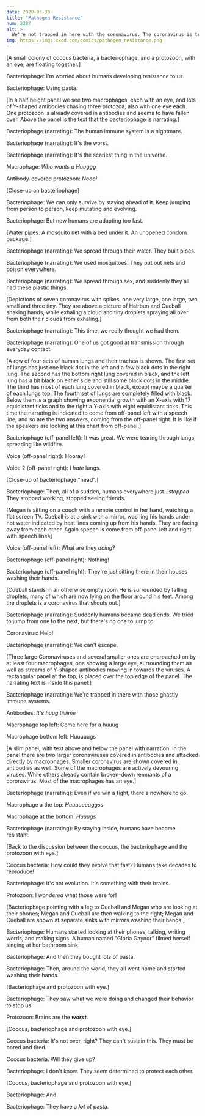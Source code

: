 ```yaml
---
date: 2020-03-30
title: "Pathogen Resistance"
num: 2287
alt: >-
  We're not trapped in here with the coronavirus. The coronavirus is trapped in here with us.
img: https://imgs.xkcd.com/comics/pathogen_resistance.png
---
```

[A small colony of coccus bacteria, a bacteriophage, and a protozoon, with an eye, are floating together.]

Bacteriophage: I'm worried about humans developing resistance to us.

Bacteriophage: Using pasta.

[In a half height panel we see two macrophages, each with an eye, and lots of Y-shaped antibodies chasing three protozoa, also with one eye each. One protozoon is already covered in antibodies and seems to have fallen over. Above the panel is the text that the bacteriophage is narrating.]

Bacteriophage (narrating): The human immune system is a nightmare.

Bacteriophage (narrating): It's the worst.

Bacteriophage (narrating): It's the scariest thing in the universe.

Macrophage: *Who wants a Huuggg*

Antibody-covered protozoon: *Nooo!*

[Close-up on bacteriophage]

Bacteriophage: We can only survive by staying ahead of it.  Keep jumping from person to person, keep mutating and evolving.

Bacteriophage: But now humans are adapting too fast.

[Water pipes. A mosquito net with a bed under it. An unopened condom package.]

Bacteriophage (narrating): We spread through their water. They built pipes.

Bacteriophage (narrating): We used mosquitoes. They put out nets and poison everywhere.

Bacteriophage (narrating): We spread through sex, and suddenly they all had these plastic things.

[Depictions of seven coronavirus with spikes, one very large, one large, two small and three tiny. They are above a picture of Hairbun and Cueball shaking hands, while exhaling a cloud and tiny droplets spraying all over from both their clouds from exhaling.]

Bacteriophage (narrating): This time, we really thought we had them.

Bacteriophage (narrating): One of us got good at transmission through everyday contact.

[A row of four sets of human lungs and their trachea is shown. The first set of lungs has just one black dot in the left and a few black dots in the right lung. The second has the bottom right lung covered in black, and the left lung has a bit black on either side and still some black dots in the middle. The third has most of each lung covered in black, except maybe a quarter of each lungs top. The fourth set of lungs are completely filled with black. Below them is a graph showing exponential growth with an X-axis with 17 equidistant ticks and to the right a Y-axis with eight equidistant ticks. This time the narrating is indicated to come from off-panel left with a speech line, and so are the two answers, coming from the off-panel right. It is like if the speakers are looking at this chart from off-panel.]

Bacteriophage (off-panel left): It was great. We were tearing through lungs, spreading like wildfire.

Voice (off-panel right): Hooray!

Voice 2 (off-panel right): I *hate* lungs.

[Close-up of bacteriophage "head".]

Bacteriophage: Then, all of a sudden, humans everywhere just...*stopped*. They stopped working, stopped seeing friends.

[Megan is sitting on a couch with a remote control in her hand, watching a flat screen TV. Cueball is at a sink with a mirror, washing his hands under hot water indicated by heat lines coming up from his hands. They are facing away from each other. Again speech is come from off-panel left and right with speech lines]

Voice (off-panel left): What are they *doing*?

Bacteriophage (off-panel right): Nothing!

Bacteriophage (off-panel right): They're just sitting there in their houses washing their hands.

[Cueball stands in an otherwise empty room He is surrounded by falling droplets, many of which are now lying on the floor around his feet. Among the droplets is a coronavirus that shouts out.]

Bacteriophage (narrating): Suddenly humans became dead ends. We tried to jump from one to the next, but there's no one to jump to.

Coronavirus: Help!

Bacteriophage (narrating): We can't escape.

[Three large Coronaviruses and several smaller ones are encroached on by at least four macrophages, one showing a large eye, surrounding them as well as streams of Y-shaped antibodies mowing in towards the viruses. A rectangular panel at the top, is placed over the top edge of the panel. The narrating text is inside this panel:]

Bacteriophage (narrating): We're trapped in there with those ghastly immune systems.

Antibodies: *It's huug tiiiiime*

Macrophage top left: Come here for a huuug

Macrophage bottom left: Huuuuugs

[A slim panel, with text above and below the panel with narration. In the panel there are two larger coronaviruses covered in antibodies and attacked directly by macrophages. Smaller coronavirus are shown covered in antibodies as well. Some of the macrophages are actively devouring viruses. While others already contain broken-down remnants of a coronavirus. Most of the macrophages has an eye.]

Bacteriophage (narrating): Even if we win a fight, there's nowhere to go.

Macrophage a the top: *Huuuuuuuggss*

Macrophage at the bottom: *Huuugs*

Bacteriophage (narrating): By staying inside, humans have become resistant.

[Back to the discussion between the coccus, the bacteriophage and the protozoon with eye.]

Coccus bacteria: How could they evolve that fast? Humans take decades to reproduce!

Bacteriophage: It's not evolution. It's something with their brains.

Protozoon: I *wondered* what those were for!

[Bacteriophage pointing with a leg to Cueball and Megan who are looking at their phones; Megan and Cueball are then walking to the right; Megan and Cueball are shown at separate sinks with mirrors washing their hands.]

Bacteriophage: Humans started looking at their phones, talking, writing words, and making signs. A human named "Gloria Gaynor" filmed herself singing at her bathroom sink.

Bacteriophage: And then they bought lots of pasta.

Bacteriophage: Then, around the world, they all went home and started washing their hands.

[Bacteriophage and protozoon with eye.]

Bacteriophage: They saw what we were doing and changed their behavior to stop us.

Protozoon: Brains are the ***worst***.

[Coccus, bacteriophage and protozoon with eye.]

Coccus bacteria: It's not over, right? They can't sustain this. They must be bored and tired.

Coccus bacteria: Will they give up?

Bacteriophage: I don't know. They seem determined to protect each other.

[Coccus, bacteriophage and protozoon with eye.]

Bacteriophage: And

Bacteriophage: They have a ***lot*** of pasta.